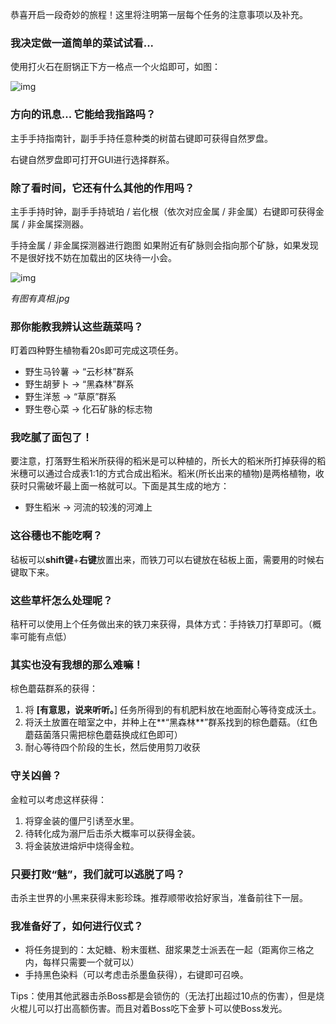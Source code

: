 恭喜开启一段奇妙的旅程！这里将注明第一层每个任务的注意事项以及补充。

### 我决定做一道简单的菜试试看...

使用打火石在厨锅正下方一格点一个火焰即可，如图：

![img](https://g-c-z.cc/wp-content/uploads/2022/08/厨锅.png)

### 方向的讯息... 它能给我指路吗？

主手手持指南针，副手手持任意种类的树苗右键即可获得自然罗盘。

右键自然罗盘即可打开GUI进行选择群系。

### 除了看时间，它还有什么其他的作用吗？

主手手持时钟，副手手持琥珀 / 岩化根（依次对应金属 / 非金属）右键即可获得金属 / 非金属探测器。

手持金属 / 非金属探测器进行跑图 如果附近有矿脉则会指向那个矿脉，如果发现不是很好找不妨在加载出的区块待一小会。

![img](https://g-c-z.cc/wp-content/uploads/2022/08/金属探测器-1024x554.jpg)

*有图有真相.jpg*

### 那你能教我辨认这些蔬菜吗？

盯着四种野生植物看20s即可完成这项任务。

- 野生马铃薯 -> “云杉林”群系
- 野生胡萝卜 -> “黑森林”群系
- 野生洋葱    -> “草原”群系
- 野生卷心菜 -> 化石矿脉的标志物

### 我吃腻了面包了！

要注意，打落野生稻米所获得的稻米是可以种植的，所长大的稻米所打掉获得的稻米穗可以通过合成表1:1的方式合成出稻米。稻米(所长出来的植物)是两格植物，收获时只需破坏最上面一格就可以。下面是其生成的地方：

- 野生稻米 -> 河流的较浅的河滩上

### 这谷穗也不能吃啊？

毡板可以**shift键**+**右键**放置出来，而铁刀可以右键放在毡板上面，需要用的时候右键取下来。

### 这些草杆怎么处理呢？

秸秆可以使用上个任务做出来的铁刀来获得，具体方式：手持铁刀打草即可。（概率可能有点低）

### 其实也没有我想的那么难嘛！

棕色蘑菇群系的获得：

1. 将 **[有意思，说来听听。**] 任务所得到的有机肥料放在地面耐心等待变成沃土。
2. 将沃土放置在暗室之中，并种上在**“黑森林**”群系找到的棕色蘑菇。（红色蘑菇菌落只需把棕色蘑菇换成红色即可）
3. 耐心等待四个阶段的生长，然后使用剪刀收获

### 守关凶兽？

金粒可以考虑这样获得：

1. 将穿金装的僵尸引诱至水里。
2. 待转化成为溺尸后击杀大概率可以获得金装。
3. 将金装放进熔炉中烧得金粒。

### 只要打败“魅”，我们就可以逃脱了吗？

击杀主世界的小黑来获得末影珍珠。推荐顺带收拾好家当，准备前往下一层。

### 我准备好了，如何进行仪式？

- 将任务提到的：太妃糖、粉末蛋糕、甜浆果芝士派丟在一起（距离你三格之内，每样只需要一个就可以）
- 手持黑色染料（可以考虑击杀墨鱼获得），右键即可召唤。

Tips：使用其他武器击杀Boss都是会锁伤的（无法打出超过10点的伤害），但是烧火棍儿可以打出高额伤害。而且对着Boss吃下金萝卜可以使Boss发光。
